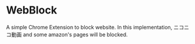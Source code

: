 # WebBlock

A simple Chrome Extension to block website.
In this implementation, ニコニコ動画 and some amazon's pages will be blocked.  